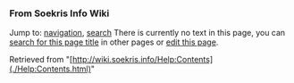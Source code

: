 
### From Soekris Info Wiki



Jump to: [navigation](./Help:Contents.html#column-one), [search](./Help:Contents.html#searchInput) 
There is currently no text in this page, you can [search for this page title](https://web.archive.org/web/20190329210604/http://wiki.soekris.info/Special:Search/Contents "Special:Search/Contents") in other pages or [edit this page](https://web.archive.org/web/20190329210604/http://wiki.soekris.info/index.php?title=Help:Contents&action=edit "http://wiki.soekris.info/index.php?title=Help:Contents&action=edit").

Retrieved from "[http://wiki.soekris.info/Help:Contents](./Help:Contents.html)"


